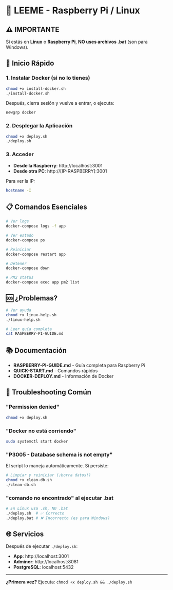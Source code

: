 # 🍓 LEEME - Raspberry Pi / Linux

## ⚠️ IMPORTANTE

Si estás en **Linux** o **Raspberry Pi**, **NO uses archivos .bat** (son para Windows).

## 🚀 Inicio Rápido

### 1. Instalar Docker (si no lo tienes)

```bash
chmod +x install-docker.sh
./install-docker.sh
```

Después, cierra sesión y vuelve a entrar, o ejecuta:

```bash
newgrp docker
```

### 2. Desplegar la Aplicación

```bash
chmod +x deploy.sh
./deploy.sh
```

### 3. Acceder

- **Desde la Raspberry**: http://localhost:3001
- **Desde otra PC**: http://[IP-RASPBERRY]:3001

Para ver la IP:

```bash
hostname -I
```

## 📋 Comandos Esenciales

```bash
# Ver logs
docker-compose logs -f app

# Ver estado
docker-compose ps

# Reiniciar
docker-compose restart app

# Detener
docker-compose down

# PM2 status
docker-compose exec app pm2 list
```

## 🆘 ¿Problemas?

```bash
# Ver ayuda
chmod +x linux-help.sh
./linux-help.sh

# Leer guía completa
cat RASPBERRY-PI-GUIDE.md
```

## 📚 Documentación

- **RASPBERRY-PI-GUIDE.md** - Guía completa para Raspberry Pi
- **QUICK-START.md** - Comandos rápidos
- **DOCKER-DEPLOY.md** - Información de Docker

## 🔧 Troubleshooting Común

### "Permission denied"

```bash
chmod +x deploy.sh
```

### "Docker no está corriendo"

```bash
sudo systemctl start docker
```

### "P3005 - Database schema is not empty"

El script lo maneja automáticamente. Si persiste:

```bash
# Limpiar y reiniciar (¡borra datos!)
chmod +x clean-db.sh
./clean-db.sh
```

### "comando no encontrado" al ejecutar .bat

```bash
# En Linux usa .sh, NO .bat
./deploy.sh  # ✅ Correcto
./deploy.bat # ❌ Incorrecto (es para Windows)
```

## 🌐 Servicios

Después de ejecutar `./deploy.sh`:

- **App**: http://localhost:3001
- **Adminer**: http://localhost:8081
- **PostgreSQL**: localhost:5432

---

**¿Primera vez?** Ejecuta: `chmod +x deploy.sh && ./deploy.sh`
